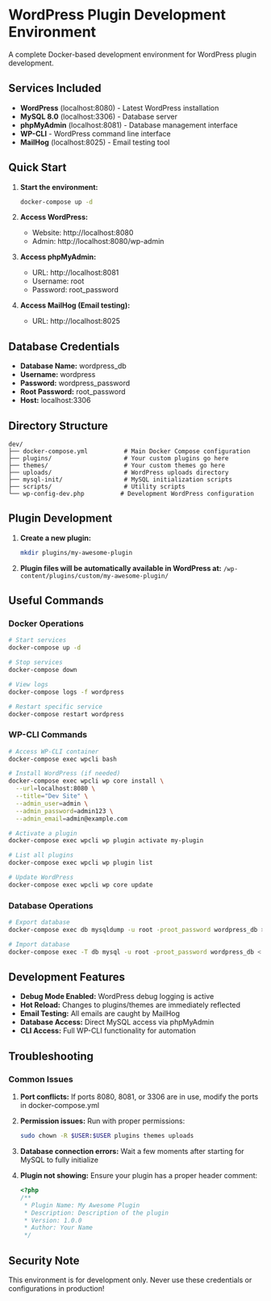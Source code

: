 # WordPress Plugin Development Environment

A complete Docker-based development environment for WordPress plugin development.

## Services Included

- **WordPress** (localhost:8080) - Latest WordPress installation
- **MySQL 8.0** (localhost:3306) - Database server
- **phpMyAdmin** (localhost:8081) - Database management interface
- **WP-CLI** - WordPress command line interface
- **MailHog** (localhost:8025) - Email testing tool

## Quick Start

1. **Start the environment:**
   ```bash
   docker-compose up -d
   ```

2. **Access WordPress:**
   - Website: http://localhost:8080
   - Admin: http://localhost:8080/wp-admin

3. **Access phpMyAdmin:**
   - URL: http://localhost:8081
   - Username: root
   - Password: root_password

4. **Access MailHog (Email testing):**
   - URL: http://localhost:8025

## Database Credentials

- **Database Name:** wordpress_db
- **Username:** wordpress
- **Password:** wordpress_password
- **Root Password:** root_password
- **Host:** localhost:3306

## Directory Structure

```
dev/
├── docker-compose.yml          # Main Docker Compose configuration
├── plugins/                    # Your custom plugins go here
├── themes/                     # Your custom themes go here
├── uploads/                    # WordPress uploads directory
├── mysql-init/                 # MySQL initialization scripts
├── scripts/                    # Utility scripts
└── wp-config-dev.php          # Development WordPress configuration
```

## Plugin Development

1. **Create a new plugin:**
   ```bash
   mkdir plugins/my-awesome-plugin
   ```

2. **Plugin files will be automatically available in WordPress at:**
   `/wp-content/plugins/custom/my-awesome-plugin/`

## Useful Commands

### Docker Operations
```bash
# Start services
docker-compose up -d

# Stop services
docker-compose down

# View logs
docker-compose logs -f wordpress

# Restart specific service
docker-compose restart wordpress
```

### WP-CLI Commands
```bash
# Access WP-CLI container
docker-compose exec wpcli bash

# Install WordPress (if needed)
docker-compose exec wpcli wp core install \
  --url=localhost:8080 \
  --title="Dev Site" \
  --admin_user=admin \
  --admin_password=admin123 \
  --admin_email=admin@example.com

# Activate a plugin
docker-compose exec wpcli wp plugin activate my-plugin

# List all plugins
docker-compose exec wpcli wp plugin list

# Update WordPress
docker-compose exec wpcli wp core update
```

### Database Operations
```bash
# Export database
docker-compose exec db mysqldump -u root -proot_password wordpress_db > backup.sql

# Import database
docker-compose exec -T db mysql -u root -proot_password wordpress_db < backup.sql
```

## Development Features

- **Debug Mode Enabled:** WordPress debug logging is active
- **Hot Reload:** Changes to plugins/themes are immediately reflected
- **Email Testing:** All emails are caught by MailHog
- **Database Access:** Direct MySQL access via phpMyAdmin
- **CLI Access:** Full WP-CLI functionality for automation

## Troubleshooting

### Common Issues

1. **Port conflicts:** If ports 8080, 8081, or 3306 are in use, modify the ports in docker-compose.yml

2. **Permission issues:** Run with proper permissions:
   ```bash
   sudo chown -R $USER:$USER plugins themes uploads
   ```

3. **Database connection errors:** Wait a few moments after starting for MySQL to fully initialize

4. **Plugin not showing:** Ensure your plugin has a proper header comment:
   ```php
   <?php
   /**
    * Plugin Name: My Awesome Plugin
    * Description: Description of the plugin
    * Version: 1.0.0
    * Author: Your Name
    */
   ```

## Security Note

This environment is for development only. Never use these credentials or configurations in production!
